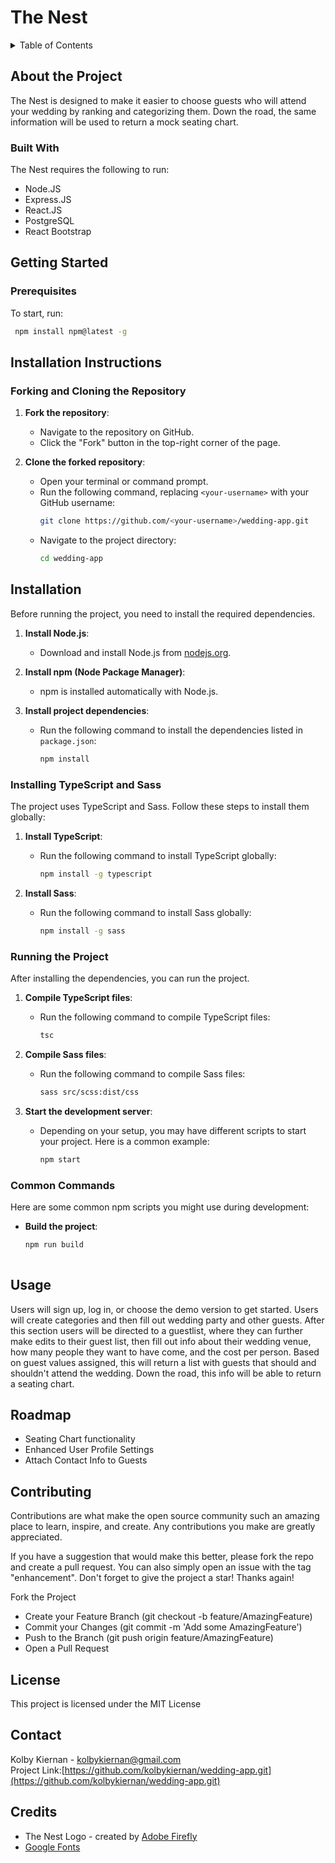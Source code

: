 # The Nest

<details>
<summary>Table of Contents</summary>

1. [About The Project](#about-the-project)
    * [Built With](#built-with)
2. [Getting Started](#getting-started)
    * [Prerequisites](#prerequisites)
    * [Installation](#installation)
3. [Usage](#usage)
4. [Roadmap](#roadmap)
5. [Contributing](#contributing)
6. [License](#license)
7. [Contact](#contact)
8. [Credits](#credits)


</details>


## About the Project

The Nest is designed to make it easier to choose guests who will attend your wedding by ranking and categorizing them. Down the road, the same information will be used to return a mock seating chart.

### Built With
The Nest requires the following to run:
* Node.JS 
* Express.JS
* React.JS
* PostgreSQL
* React Bootstrap

## Getting Started

### Prerequisites

To start, run:   
   ```sh
    npm install npm@latest -g    
   ```

## Installation Instructions

### Forking and Cloning the Repository

1. **Fork the repository**:
   - Navigate to the repository on GitHub.
   - Click the "Fork" button in the top-right corner of the page.

2. **Clone the forked repository**:
   - Open your terminal or command prompt.
   - Run the following command, replacing `<your-username>` with your GitHub username:
     ```sh
     git clone https://github.com/<your-username>/wedding-app.git
     ```
   - Navigate to the project directory:
     ```sh
     cd wedding-app
     ```

## Installation  

Before running the project, you need to install the required dependencies.

1. **Install Node.js**:
   - Download and install Node.js from [nodejs.org](https://nodejs.org/).

2. **Install npm (Node Package Manager)**:
   - npm is installed automatically with Node.js.

3. **Install project dependencies**:
   - Run the following command to install the dependencies listed in `package.json`:
     ```sh
     npm install
     ```

### Installing TypeScript and Sass

The project uses TypeScript and Sass. Follow these steps to install them globally:

1. **Install TypeScript**:
   - Run the following command to install TypeScript globally:
     ```sh
     npm install -g typescript
     ```

2. **Install Sass**:
   - Run the following command to install Sass globally:
     ```sh
     npm install -g sass
     ```

### Running the Project

After installing the dependencies, you can run the project.

1. **Compile TypeScript files**:
   - Run the following command to compile TypeScript files:
     ```sh
     tsc
     ```

2. **Compile Sass files**:
   - Run the following command to compile Sass files:
     ```sh
     sass src/scss:dist/css
     ```

3. **Start the development server**:
   - Depending on your setup, you may have different scripts to start your project. Here is a common example:
     ```sh
     npm start
     ```

### Common Commands

Here are some common npm scripts you might use during development:

- **Build the project**:
  ```sh
  npm run build
   

## Usage
Users will sign up, log in, or choose the demo version to get started. Users will create categories and then fill out wedding party and other guests. After this section users will be directed to a guestlist, where they can further make edits to their guest list, then fill out info about their wedding venue, how many people they want to have come, and the cost per person. Based on guest values assigned, this will return a list with guests that should and shouldn't attend the wedding. Down the road, this info will be able to return a seating chart.

## Roadmap
* Seating Chart functionality   
* Enhanced User Profile Settings    
* Attach Contact Info to Guests         


## Contributing
Contributions are what make the open source community such an amazing place to learn, inspire, and create. Any contributions you make are greatly appreciated.     

If you have a suggestion that would make this better, please fork the repo and create a pull request. You can also simply open an issue with the tag "enhancement". Don't forget to give the project a star! Thanks again!     

Fork the Project  
* Create your Feature Branch (git checkout -b feature/AmazingFeature)  
* Commit your Changes (git commit -m 'Add some AmazingFeature')  
* Push to the Branch (git push origin feature/AmazingFeature)  
* Open a Pull Request   


## License
This project is licensed under the MIT License

## Contact
Kolby Kiernan - kolbykiernan@gmail.com    
Project Link:[https://github.com/kolbykiernan/wedding-app.git](https://github.com/kolbykiernan/wedding-app.git)

## Credits
* The Nest Logo - created by [Adobe Firefly](https://firefly.adobe.com/)
* [Google Fonts](https://fonts.google.com/)

